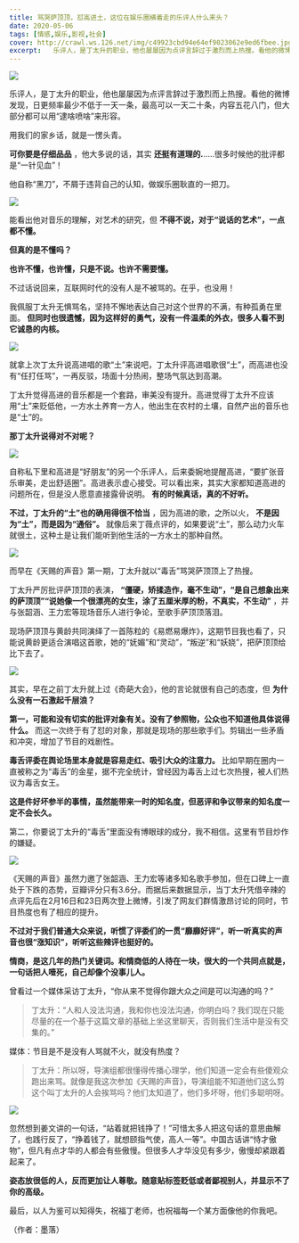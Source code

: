 ```yaml
---
title: 骂哭萨顶顶，怼高进土，这位在娱乐圈横着走的乐评人什么来头？
date: 2020-05-06
tags: [情感,娱乐,影视,社会]
cover: http://crawl.ws.126.net/img/c49923cbd94e64ef9023062e9ed6fbee.jpg
excerpt:   乐评人，是丁太升的职业，他也屡屡因为点评言辞过于激烈而上热搜。看他的微博发现，日更频率最少不低
---
```

![](http://crawl.ws.126.net/img/c49923cbd94e64ef9023062e9ed6fbee.jpg)  

乐评人，是丁太升的职业，他也屡屡因为点评言辞过于激烈而上热搜。看他的微博发现，日更频率最少不低于一天一条，最高可以一天二十条，内容五花八门，但大部分都可以用“逮啥喷啥”来形容。

用我们的家乡话，就是一愣头青。

**可你要是仔细品品** ，他大多说的话，其实 **还挺有道理的.**.....很多时候他的批评都是“一针见血”！

他自称“黑刀”，不屑于违背自己的认知，做娱乐圈耿直的一把刀。

![](http://crawl.ws.126.net/img/afe178f574d562b13c2e7f4169ed273c.jpg)  

能看出他对音乐的理解，对艺术的研究，但 **不得不说，对于“说话的艺术”，一点都不懂。**

**但真的是不懂吗？**

**也许不懂，也许懂，只是不说。也许不需要懂。**

不过话说回来，互联网时代的没有人是不被骂的。在乎，也没用！

我佩服丁太升无惧骂名，坚持不懈地表达自己对这个世界的不满，有种孤勇在里面。
**但同时也很遗憾，因为这样好的勇气，没有一件温柔的外衣，很多人看不到它诚恳的内核。**

![](http://crawl.ws.126.net/img/13ffca83ca2b26d17f150fbe360a47a4.jpg)  

就拿上次丁太升说高进唱的歌“土”来说吧，丁太升评高进唱歌很“土”，而高进也没有“任打任骂”，一再反驳，场面十分热闹，整场气氛达到高潮。

丁太升觉得高进的音乐都是一个套路，审美没有提升。高进觉得丁太升不应该用“土”来贬低他，一方水土养育一方人，他出生在农村的土壤，自然产出的音乐也是“土”的。

**那丁太升说得对不对呢？**

![](http://crawl.ws.126.net/img/365e495f4c6d31deeeddcd1b83b1cee2.jpg)  

自称私下里和高进是“好朋友”的另一个乐评人，后来委婉地提醒高进，“要扩张音乐审美，走出舒适圈”。高进表示虚心接受。可以看出来，其实大家都知道高进的问题所在，但是没人愿意直接露骨说明。
**有的时候真话，真的不好听。**

**不过，丁太升的“土”也的确用得很不恰当** ，因为高进的歌，之所以火， **不是因为“土”，而是因为“通俗”。**
就像后来丁薇点评的，如果要说“土”，那么动力火车就很土，这种土是让我们能听到他生活的一方水土的那种自然。

![](http://crawl.ws.126.net/img/951b8d0f9503325ec2d006135fc6f2a8.jpg)  

而早在《天赐的声音》第一期，丁太升就以“毒舌”骂哭萨顶顶上了热搜。

丁太升严厉批评萨顶顶的表演， **“僵硬，矫揉造作，毫不生动”，“是自己想象出来的萨顶顶”“说她像一个很漂亮的女生，涂了五厘米厚的粉，不真实，不生动”**
，并与张韶涵、王力宏等现场音乐人进行争论，至歌手萨顶顶落泪。

现场萨顶顶与黄龄共同演绎了一首陈粒的《易燃易爆炸》，这期节目我也看了，只能说黄龄更适合演唱这首歌，她的“妩媚”和“灵动”，“叛逆”和“妖娆”，把萨顶顶给比下去了。

![](http://crawl.ws.126.net/img/a3d35a3069f54e445fb9a87edf6d3f3d.jpg)  

其实，早在之前丁太升就上过《奇葩大会》，他的言论就很有自己的态度，但 **为什么没有一石激起千层浪？**

**第一，可能和没有切实的批评对象有关。没有了参照物，公众也不知道他具体说得什么。**
而这一次终于有了怼的对象，那就是现场的那些歌手们。剪辑出一些矛盾和冲突，增加了节目的戏剧性。

**毒舌评委在舆论场里本身就是容易走红、吸引大众的注意力。**
比如早期在圈内一直被称之为“毒舌”的金星，据不完全统计，曾经因为毒舌上过七次热搜，被人们热议为毒舌女王。

**这是件好坏参半的事情，虽然能带来一时的知名度，但恶评和争议带来的知名度一定不会长久。**

第二，你要说丁太升的“毒舌”里面没有博眼球的成分，我不相信。这里有节目炒作的嫌疑。

![](http://crawl.ws.126.net/img/9094fdffe10a948cfd49a7ced9ad68e4.jpg)  

《天赐的声音》虽然力邀了张韶涵、王力宏等诸多知名歌手参加，但在口碑上一直处于下跌的态势，豆瓣评分只有3.6分。而据后来数据显示，当丁太升凭借辛辣的点评先后在2月16日和23日两次登上微博，引发了网友们群情激昂讨论的同时，节目热度也有了相应的提升。

**不过对于我们普通大众来说，听惯了评委们的一贯“靡靡好评”，听一听真实的声音也很“涨知识”，听听这些辣评也挺好的。**

**情商，是这几年的热门关键词。和情商低的人待在一块，很大的一个共同点就是，一句话把人噎死，自己却像个没事儿人。**

曾看过一个媒体采访丁太升，“你从来不觉得你跟大众之间是可以沟通的吗？”

> 丁太升：“人和人没法沟通，我和你也没法沟通，你明白吗？我们现在只能尽量的在一个基于这篇文章的基础上坐这里聊天，否则我们生活中是没有交集的。”

  

媒体：节目是不是没有人骂就不火，就没有热度？

>
> 丁太升：所以呀，导演组都很懂得传播心理学，他们知道一定会有些傻观众跑出来骂。就像是我这次参加《天赐的声音》，导演组能不知道他们这么剪这个叫丁太升的人会挨骂吗？他们太知道了，他们多坏呀，他们多聪明呀。

  

![](http://crawl.ws.126.net/img/b6aea587d2d2f1f8ca8d034ef92bd41f.jpg)  

忽然想到姜文讲的一句话，“站着就把钱挣了！”可惜太多人把这句话的意思曲解了，也践行反了，“挣着钱了，就想颐指气使，高人一等”。中国古话讲“恃才傲物”，但凡有点才华的人都会有些傲慢。但很多人才华没见有多少，傲慢却紧跟着起来了。

**姿态放很低的人，反而更加让人尊敬。随意贴标签贬低或者鄙视别人，并显示不了你的高级。**

最后，以人为鉴可以知得失，祝福丁老师，也祝福每一个某方面像他的你我吧。

（作者：墨落）

